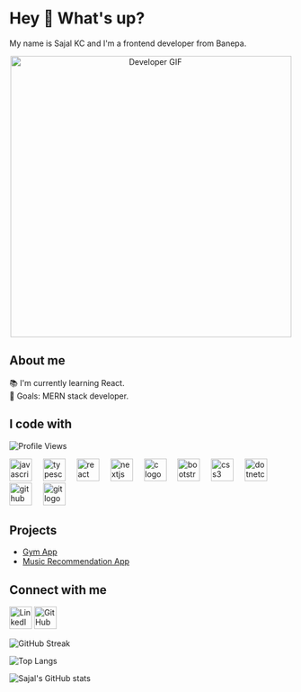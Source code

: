 <h1 align="left">Hey 👋 What's up?</h1>

<p align="left">My name is Sajal KC and I'm a frontend developer from Banepa.</p>
<div align="center">
  <img src="https://media.giphy.com/media/qgQUggAC3Pfv687qPC/giphy.gif" alt="Developer GIF" width="500"/>
</div>

<h2 align="left">About me</h2>

<p align="left">📚 I'm currently learning React.<br>🎯 Goals: MERN stack developer.</p>

<h2 align="left">I code with</h2>

<p align="left">
  <img src="https://komarev.com/ghpvc/?username=sajalkc&color=blue" alt="Profile Views" />
</p>

<div align="left">
  <img src="https://cdn.jsdelivr.net/gh/devicons/devicon/icons/javascript/javascript-original.svg" height="40" alt="javascript logo" />
  <img width="12" />
  <img src="https://cdn.jsdelivr.net/gh/devicons/devicon/icons/typescript/typescript-original.svg" height="40" alt="typescript logo" />
  <img width="12" />
  <img src="https://cdn.jsdelivr.net/gh/devicons/devicon/icons/react/react-original.svg" height="40" alt="react logo" />
  <img width="12" />
  <img src="https://cdn.jsdelivr.net/gh/devicons/devicon/icons/nextjs/nextjs-original.svg" height="40" alt="nextjs logo" />
  <img width="12" />
  <img src="https://cdn.jsdelivr.net/gh/devicons/devicon/icons/c/c-original.svg" height="40" alt="c logo" />
  <img width="12" />
  <img src="https://cdn.jsdelivr.net/gh/devicons/devicon/icons/bootstrap/bootstrap-original.svg" height="40" alt="bootstrap logo" />
  <img width="12" />
  <img src="https://cdn.jsdelivr.net/gh/devicons/devicon/icons/css3/css3-original.svg" height="40" alt="css3 logo" />
  <img width="12" />
  <img src="https://cdn.jsdelivr.net/gh/devicons/devicon/icons/dotnetcore/dotnetcore-original.svg" height="40" alt="dotnetcore logo" />
  <img width="12" />
  <img src="https://cdn.jsdelivr.net/gh/devicons/devicon/icons/github/github-original.svg" height="40" alt="github logo" />
  <img width="12" />
  <img src="https://cdn.jsdelivr.net/gh/devicons/devicon/icons/git/git-original.svg" height="40" alt="git logo" />
  <img width="12" />
</div>

<h2 align="left">Projects</h2>

- [Gym App](https://vercel.com/sajal-kcs-projects/gym-website)
- [Music Recommendation App](https://music-recommendation-app-eight.vercel.app/)


<h2 align="left">Connect with me</h2>

<p align="left">
  <a href="https://www.linkedin.com/in/sajal-khatri-ab7938325/"><img src="https://cdn.jsdelivr.net/gh/devicons/devicon/icons/linkedin/linkedin-original.svg" height="40" alt="LinkedIn logo" /></a>
  <a href="https://github.com/sajalkctries"><img src="https://cdn.jsdelivr.net/gh/devicons/devicon/icons/github/github-original.svg" height="40" alt="GitHub logo" /></a>
</p>

<!-- GitHub Streak -->
![GitHub Streak](https://github-readme-streak-stats.herokuapp.com/?user=sajalkc&theme=dark&hide_border=true)

<!-- Top Languages -->
![Top Langs](https://github-readme-stats.vercel.app/api/top-langs/?username=sajalkc&layout=compact&theme=dark&hide_border=true)

<!-- GitHub Stats -->
![Sajal's GitHub stats](https://github-readme-stats.vercel.app/api?username=sajalkc&show_icons=true&theme=dark&hide_border=true)
